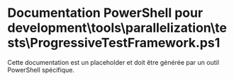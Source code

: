 # Documentation PowerShell pour development\tools\parallelization\tests\ProgressiveTestFramework.ps1

Cette documentation est un placeholder et doit être générée par un outil PowerShell spécifique.
